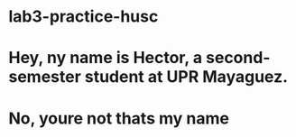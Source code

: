 # lab3-practice-husc
# Hey, ny name is Hector, a second-semester student at UPR Mayaguez.

# No, youre not thats my name